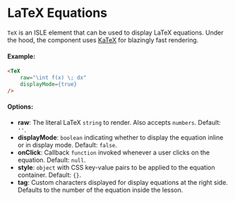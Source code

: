 # LaTeX Equations

`TeX` is an ISLE element that can be used to display LaTeX equations. Under the hood, the component uses [KaTeX](https://github.com/Khan/KaTeX) for blazingly fast rendering.

#### Example:

``` html
<TeX
    raw="\int f(x) \; dx"
    displayMode={true}
/>
```

#### Options:

* __raw__: The literal LaTeX `string` to render. Also accepts `numbers`. Default: `''`.
* __displayMode__: `boolean` indicating whether to display the equation inline or in display mode. Default: `false`.
* __onClick__: Callback `function` invoked whenever a user clicks on the equation. Default: `null`.
* __style__: `object` with CSS key-value pairs to be applied to the equation container. Default: `{}`.
* __tag__: Custom characters displayed for display equations at the right side. Defaults to the number of the equation inside the lesson.
